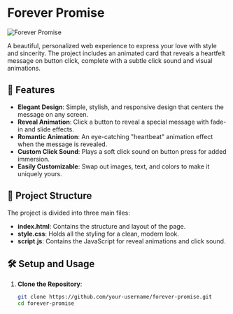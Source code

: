 # Forever Promise

![Forever Promise](https://i.postimg.cc/Xrv1dMz7/image-name.jpg)

A beautiful, personalized web experience to express your love with style and sincerity. The project includes an animated card that reveals a heartfelt message on button click, complete with a subtle click sound and visual animations.

## 🌟 Features

- **Elegant Design**: Simple, stylish, and responsive design that centers the message on any screen.
- **Reveal Animation**: Click a button to reveal a special message with fade-in and slide effects.
- **Romantic Animation**: An eye-catching "heartbeat" animation effect when the message is revealed.
- **Custom Click Sound**: Plays a soft click sound on button press for added immersion.
- **Easily Customizable**: Swap out images, text, and colors to make it uniquely yours.

## 📂 Project Structure

The project is divided into three main files:

- **index.html**: Contains the structure and layout of the page.
- **style.css**: Holds all the styling for a clean, modern look.
- **script.js**: Contains the JavaScript for reveal animations and click sound.

## 🛠️ Setup and Usage

1. **Clone the Repository**:
   ```bash
   git clone https://github.com/your-username/forever-promise.git
   cd forever-promise
